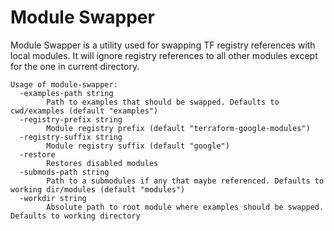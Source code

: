 # Module Swapper

Module Swapper is a utility used for swapping TF registry references with local modules. It will ignore registry references to all other modules except for the one in current directory.

```
Usage of module-swapper:
  -examples-path string
        Path to examples that should be swapped. Defaults to cwd/examples (default "examples")
  -registry-prefix string
        Module registry prefix (default "terraform-google-modules")
  -registry-suffix string
        Module registry suffix (default "google")
  -restore
        Restores disabled modules
  -submods-path string
        Path to a submodules if any that maybe referenced. Defaults to working dir/modules (default "modules")
  -workdir string
        Absolute path to root module where examples should be swapped. Defaults to working directory
```
